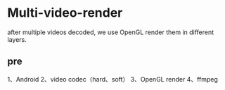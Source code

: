 # Multi-video-render
after multiple videos decoded, we use OpenGL render them in different layers.

## pre
1、Android
2、video codec（hard、soft）
3、OpenGL render
4、ffmpeg

